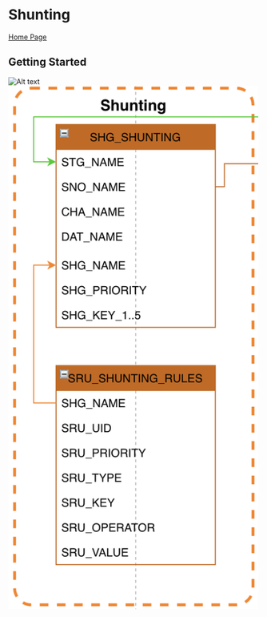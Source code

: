 # Shunting #

[Home Page](../README.md)

## Getting Started ##

![Alt text](FCT--Framework--DataModel--Shunting.png|width=100px)
<img src="FCT--Framework--DataModel--Shunting.png" width=500 align=middle>
